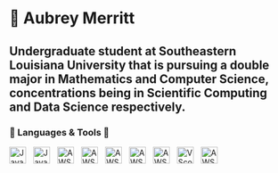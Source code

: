 # 🌺 Aubrey Merritt

Undergraduate student at Southeastern Louisiana University that is pursuing a double major in Mathematics and Computer Science, concentrations being in Scientific Computing and Data Science respectively. 
---
### 💬 Languages & Tools 🧰
<img align="left" alt="Java" width="30px" style="padding-right:10px;" src="https://cdn.jsdelivr.net/gh/devicons/devicon/icons/java/java-original.svg" />
<img align="left" alt="JavaScript" width="30px" style="padding-right:10px;" src="https://cdn.jsdelivr.net/gh/devicons/devicon/icons/javascript/javascript-original.svg"/>
<img align="left" alt="AWS" width="30px" style="padding-right:10px;" src= "https://cdn.jsdelivr.net/gh/devicons/devicon/icons/jupyter/jupyter-original.svg"/>
<img align="left" alt="AWS" width="30px" style="padding-right:10px;" src= "https://cdn.jsdelivr.net/gh/devicons/devicon/icons/react/react-original.svg"/>
<img align="left" alt="AWS" width="30px" style="padding-right:10px;" src= "https://cdn.jsdelivr.net/gh/devicons/devicon/icons/html5/html5-original.svg"/> 
<img align="left" alt="AWS" width="30px" style="padding-right:10px;" src= "https://cdn.jsdelivr.net/gh/devicons/devicon/icons/pycharm/pycharm-original.svg"/>
<img align="left" alt="AWS" width="30px" style="padding-right:10px;" src= "https://cdn.jsdelivr.net/gh/devicons/devicon/icons/intellij/intellij-original.svg"/>
<img align="left" alt="VScode" width="30px" style="padding-right:10px;" src= "https://cdn.jsdelivr.net/gh/devicons/devicon/icons/vscode/vscode-original.svg" />
<img align="left" alt="AWS" width="30px" style="padding-right:10px;" src= "https://cdn.jsdelivr.net/gh/devicons/devicon/icons/amazonwebservices/amazonwebservices-original.svg"/>
